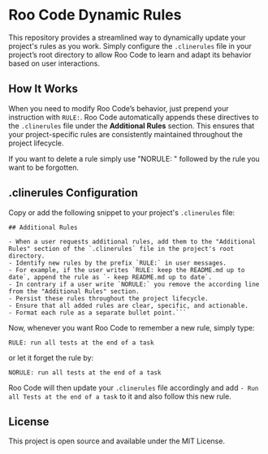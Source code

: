 # Roo Code Dynamic Rules

This repository provides a streamlined way to dynamically update your project's rules as you work. Simply configure the `.clinerules` file in your project’s root directory to allow Roo Code to learn and adapt its behavior based on user interactions.

## How It Works

When you need to modify Roo Code’s behavior, just prepend your instruction with `RULE:`. Roo Code automatically appends these directives to the `.clinerules` file under the **Additional Rules** section. This ensures that your project-specific rules are consistently maintained throughout the project lifecycle.

If you want to delete a rule simply use "NORULE: " followed by the rule you want to be forgotten.

## .clinerules Configuration

Copy or add the following snippet to your project's `.clinerules` file:

```
## Additional Rules

- When a user requests additional rules, add them to the "Additional Rules" section of the `.clinerules` file in the project's root directory.
- Identify new rules by the prefix `RULE:` in user messages.
- For example, if the user writes `RULE: keep the README.md up to date`, append the rule as `- keep README.md up to date`.
- In contrary if a user write `NORULE:` you remove the according line from the "Additional Rules" section.
- Persist these rules throughout the project lifecycle.
- Ensure that all added rules are clear, specific, and actionable.
- Format each rule as a separate bullet point.```
```

Now, whenever you want Roo Code to remember a new rule, simply type:
```
RULE: run all tests at the end of a task
```
or let it forget the rule by:
```
NORULE: run all tests at the end of a task
```

Roo Code will then update your `.clinerules` file accordingly and add `- Run all Tests at the end of a task` to it and also follow this new rule.

## License

This project is open source and available under the MIT License.
```
